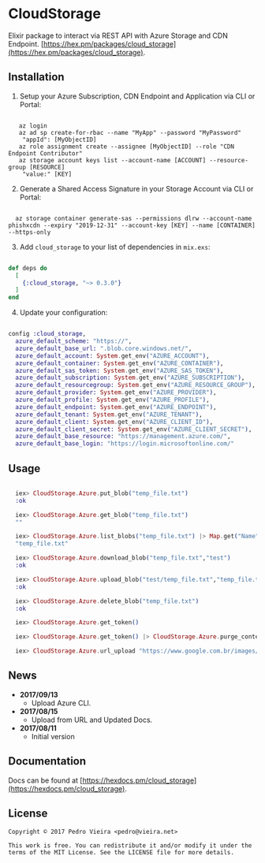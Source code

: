 # CloudStorage

Elixir package to interact via REST API with Azure Storage and CDN Endpoint. [https://hex.pm/packages/cloud_storage](https://hex.pm/packages/cloud_storage).

## Installation

1. Setup your Azure Subscription, CDN Endpoint and Application via CLI or Portal:

```

   az login
   az ad sp create-for-rbac --name "MyApp" --password "MyPassword"
    "appId": [MyObjectID]
   az role assignment create --assignee [MyObjectID] --role "CDN Endpoint Contributor"
   az storage account keys list --account-name [ACCOUNT] --resource-group [RESOURCE]
    "value:" [KEY]  

```

2. Generate a Shared Access Signature in your Storage Account via CLI or Portal:

```

  az storage container generate-sas --permissions dlrw --account-name phishxcdn --expiry "2019-12-31" --account-key [KEY] --name [CONTAINER] --https-only

```

3. Add `cloud_storage` to your list of dependencies in `mix.exs`:

```elixir

def deps do
  [
    {:cloud_storage, "~> 0.3.0"}
  ]
end

```

4. Update your configuration:

```elixir

config :cloud_storage,
  azure_default_scheme: "https://",
  azure_default_base_url: ".blob.core.windows.net/",
  azure_default_account: System.get_env("AZURE_ACCOUNT"),
  azure_default_container: System.get_env("AZURE_CONTAINER"),
  azure_default_sas_token: System.get_env("AZURE_SAS_TOKEN"),
  azure_default_subscription: System.get_env("AZURE_SUBSCRIPTION"),
  azure_default_resourcegroup: System.get_env("AZURE_RESOURCE_GROUP"),
  azure_default_provider: System.get_env("AZURE_PROVIDER"),
  azure_default_profile: System.get_env("AZURE_PROFILE"),
  azure_default_endpoint: System.get_env("AZURE_ENDPOINT"),
  azure_default_tenant: System.get_env("AZURE_TENANT"),
  azure_default_client: System.get_env("AZURE_CLIENT_ID"),
  azure_default_client_secret: System.get_env("AZURE_CLIENT_SECRET"),
  azure_default_base_resource: "https://management.azure.com/",
  azure_default_base_login: "https://login.microsoftonline.com/"

```

## Usage

```elixir

  iex> CloudStorage.Azure.put_blob("temp_file.txt")
  :ok

  iex> CloudStorage.Azure.get_blob("temp_file.txt")
  ""

  iex> CloudStorage.Azure.list_blobs("temp_file.txt") |> Map.get("Name")
  "temp_file.txt"

  iex> CloudStorage.Azure.download_blob("temp_file.txt","test")
  :ok

  iex> CloudStorage.Azure.upload_blob("test/temp_file.txt","temp_file.txt")
  :ok

  iex> CloudStorage.Azure.delete_blob("temp_file.txt")
  :ok

  iex> CloudStorage.Azure.get_token()

  iex> CloudStorage.Azure.get_token() |> CloudStorage.Azure.purge_content("/temp_file.txt")

  iex> CloudStorage.Azure.url_upload "https://www.google.com.br/images/branding/googlelogo/2x/googlelogo_color_272x92dp.png", "logo.png")

```

## News

- **2017/09/13**
  - Upload Azure CLI.
- **2017/08/15**
  - Upload from URL and Updated Docs.
- **2017/08/11**
  - Initial version


## Documentation

Docs can be found at [https://hexdocs.pm/cloud_storage](https://hexdocs.pm/cloud_storage).

## License

    Copyright © 2017 Pedro Vieira <pedro@vieira.net>

    This work is free. You can redistribute it and/or modify it under the
    terms of the MIT License. See the LICENSE file for more details.